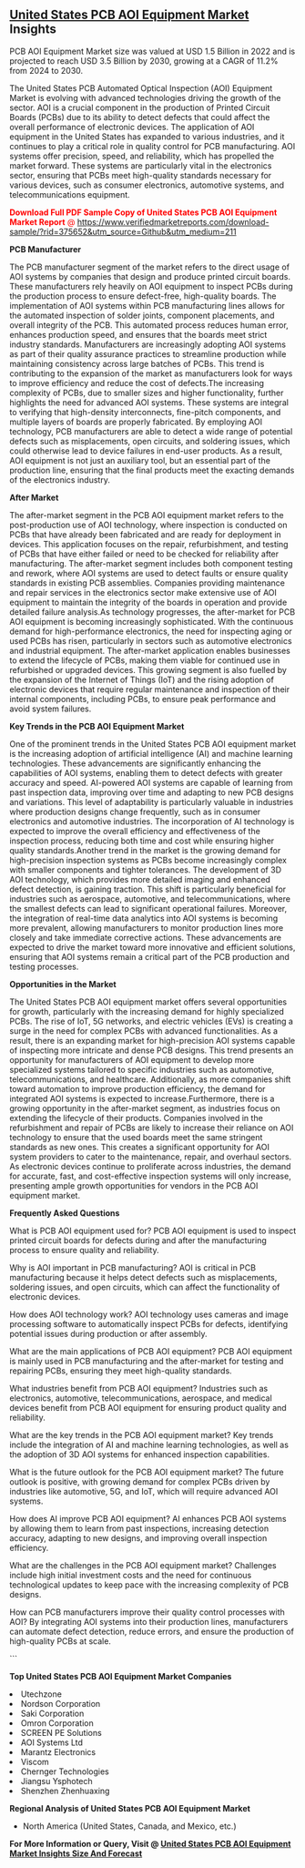 <h2><a href="https://www.verifiedmarketreports.com/download-sample/?rid=375652&amp;utm_source=Github&amp;utm_medium=211" target="_blank">United States PCB AOI Equipment Market</a> Insights</h2><p>PCB AOI Equipment Market size was valued at USD 1.5 Billion in 2022 and is projected to reach USD 3.5 Billion by 2030, growing at a CAGR of 11.2% from 2024 to 2030.</p><p><p>The United States PCB Automated Optical Inspection (AOI) Equipment Market is evolving with advanced technologies driving the growth of the sector. AOI is a crucial component in the production of Printed Circuit Boards (PCBs) due to its ability to detect defects that could affect the overall performance of electronic devices. The application of AOI equipment in the United States has expanded to various industries, and it continues to play a critical role in quality control for PCB manufacturing. AOI systems offer precision, speed, and reliability, which has propelled the market forward. These systems are particularly vital in the electronics sector, ensuring that PCBs meet high-quality standards necessary for various devices, such as consumer electronics, automotive systems, and telecommunications equipment. <p><span class=""><span style="color: #ff0000;"><strong>Download Full PDF Sample Copy of United States PCB AOI Equipment Market Report</strong> @ </span><a href="https://www.verifiedmarketreports.com/download-sample/?rid=375652&amp;utm_source=Github&amp;utm_medium=211" target="_blank">https://www.verifiedmarketreports.com/download-sample/?rid=375652&amp;utm_source=Github&amp;utm_medium=211</a></span></p></p><p><strong>PCB Manufacturer</strong></p><p>The PCB manufacturer segment of the market refers to the direct usage of AOI systems by companies that design and produce printed circuit boards. These manufacturers rely heavily on AOI equipment to inspect PCBs during the production process to ensure defect-free, high-quality boards. The implementation of AOI systems within PCB manufacturing lines allows for the automated inspection of solder joints, component placements, and overall integrity of the PCB. This automated process reduces human error, enhances production speed, and ensures that the boards meet strict industry standards. Manufacturers are increasingly adopting AOI systems as part of their quality assurance practices to streamline production while maintaining consistency across large batches of PCBs. This trend is contributing to the expansion of the market as manufacturers look for ways to improve efficiency and reduce the cost of defects.The increasing complexity of PCBs, due to smaller sizes and higher functionality, further highlights the need for advanced AOI systems. These systems are integral to verifying that high-density interconnects, fine-pitch components, and multiple layers of boards are properly fabricated. By employing AOI technology, PCB manufacturers are able to detect a wide range of potential defects such as misplacements, open circuits, and soldering issues, which could otherwise lead to device failures in end-user products. As a result, AOI equipment is not just an auxiliary tool, but an essential part of the production line, ensuring that the final products meet the exacting demands of the electronics industry.<p><strong>After Market</strong></p><p>The after-market segment in the PCB AOI equipment market refers to the post-production use of AOI technology, where inspection is conducted on PCBs that have already been fabricated and are ready for deployment in devices. This application focuses on the repair, refurbishment, and testing of PCBs that have either failed or need to be checked for reliability after manufacturing. The after-market segment includes both component testing and rework, where AOI systems are used to detect faults or ensure quality standards in existing PCB assemblies. Companies providing maintenance and repair services in the electronics sector make extensive use of AOI equipment to maintain the integrity of the boards in operation and provide detailed failure analysis.As technology progresses, the after-market for PCB AOI equipment is becoming increasingly sophisticated. With the continuous demand for high-performance electronics, the need for inspecting aging or used PCBs has risen, particularly in sectors such as automotive electronics and industrial equipment. The after-market application enables businesses to extend the lifecycle of PCBs, making them viable for continued use in refurbished or upgraded devices. This growing segment is also fuelled by the expansion of the Internet of Things (IoT) and the rising adoption of electronic devices that require regular maintenance and inspection of their internal components, including PCBs, to ensure peak performance and avoid system failures.<p><strong>Key Trends in the PCB AOI Equipment Market</strong></p><p>One of the prominent trends in the United States PCB AOI equipment market is the increasing adoption of artificial intelligence (AI) and machine learning technologies. These advancements are significantly enhancing the capabilities of AOI systems, enabling them to detect defects with greater accuracy and speed. AI-powered AOI systems are capable of learning from past inspection data, improving over time and adapting to new PCB designs and variations. This level of adaptability is particularly valuable in industries where production designs change frequently, such as in consumer electronics and automotive industries. The incorporation of AI technology is expected to improve the overall efficiency and effectiveness of the inspection process, reducing both time and cost while ensuring higher quality standards.Another trend in the market is the growing demand for high-precision inspection systems as PCBs become increasingly complex with smaller components and tighter tolerances. The development of 3D AOI technology, which provides more detailed imaging and enhanced defect detection, is gaining traction. This shift is particularly beneficial for industries such as aerospace, automotive, and telecommunications, where the smallest defects can lead to significant operational failures. Moreover, the integration of real-time data analytics into AOI systems is becoming more prevalent, allowing manufacturers to monitor production lines more closely and take immediate corrective actions. These advancements are expected to drive the market toward more innovative and efficient solutions, ensuring that AOI systems remain a critical part of the PCB production and testing processes.<p><strong>Opportunities in the Market</strong></p><p>The United States PCB AOI equipment market offers several opportunities for growth, particularly with the increasing demand for highly specialized PCBs. The rise of IoT, 5G networks, and electric vehicles (EVs) is creating a surge in the need for complex PCBs with advanced functionalities. As a result, there is an expanding market for high-precision AOI systems capable of inspecting more intricate and dense PCB designs. This trend presents an opportunity for manufacturers of AOI equipment to develop more specialized systems tailored to specific industries such as automotive, telecommunications, and healthcare. Additionally, as more companies shift toward automation to improve production efficiency, the demand for integrated AOI systems is expected to increase.Furthermore, there is a growing opportunity in the after-market segment, as industries focus on extending the lifecycle of their products. Companies involved in the refurbishment and repair of PCBs are likely to increase their reliance on AOI technology to ensure that the used boards meet the same stringent standards as new ones. This creates a significant opportunity for AOI system providers to cater to the maintenance, repair, and overhaul sectors. As electronic devices continue to proliferate across industries, the demand for accurate, fast, and cost-effective inspection systems will only increase, presenting ample growth opportunities for vendors in the PCB AOI equipment market.<p><strong>Frequently Asked Questions</strong></p><p>What is PCB AOI equipment used for? PCB AOI equipment is used to inspect printed circuit boards for defects during and after the manufacturing process to ensure quality and reliability.</p><p>Why is AOI important in PCB manufacturing? AOI is critical in PCB manufacturing because it helps detect defects such as misplacements, soldering issues, and open circuits, which can affect the functionality of electronic devices.</p><p>How does AOI technology work? AOI technology uses cameras and image processing software to automatically inspect PCBs for defects, identifying potential issues during production or after assembly.</p><p>What are the main applications of PCB AOI equipment? PCB AOI equipment is mainly used in PCB manufacturing and the after-market for testing and repairing PCBs, ensuring they meet high-quality standards.</p><p>What industries benefit from PCB AOI equipment? Industries such as electronics, automotive, telecommunications, aerospace, and medical devices benefit from PCB AOI equipment for ensuring product quality and reliability.</p><p>What are the key trends in the PCB AOI equipment market? Key trends include the integration of AI and machine learning technologies, as well as the adoption of 3D AOI systems for enhanced inspection capabilities.</p><p>What is the future outlook for the PCB AOI equipment market? The future outlook is positive, with growing demand for complex PCBs driven by industries like automotive, 5G, and IoT, which will require advanced AOI systems.</p><p>How does AI improve PCB AOI equipment? AI enhances PCB AOI systems by allowing them to learn from past inspections, increasing detection accuracy, adapting to new designs, and improving overall inspection efficiency.</p><p>What are the challenges in the PCB AOI equipment market? Challenges include high initial investment costs and the need for continuous technological updates to keep pace with the increasing complexity of PCB designs.</p><p>How can PCB manufacturers improve their quality control processes with AOI? By integrating AOI systems into their production lines, manufacturers can automate defect detection, reduce errors, and ensure the production of high-quality PCBs at scale.</p>```</p><p><strong>Top United States PCB AOI Equipment Market Companies</strong></p><div data-test-id=""><p><li>Utechzone</li><li> Nordson Corporation</li><li> Saki Corporation</li><li> Omron Corporation</li><li> SCREEN PE Solutions</li><li> AOI Systems Ltd</li><li> Marantz Electronics</li><li> Viscom</li><li> Chernger Technologies</li><li> Jiangsu Ysphotech</li><li> Shenzhen Zhenhuaxing</li></p><div><strong>Regional Analysis of&nbsp;United States PCB AOI Equipment Market</strong></div><ul><li dir="ltr"><p dir="ltr">North America&nbsp;(United States, Canada, and Mexico, etc.)</p></li></ul><p><strong>For More Information or Query, Visit @&nbsp;</strong><strong><a href="https://www.verifiedmarketreports.com/product/pcb-aoi-equipment-market/?utm_source=Github&amp;utm_medium=211" target="_blank">United States PCB AOI Equipment Market Insights Size And Forecast</a></strong></p></div>
